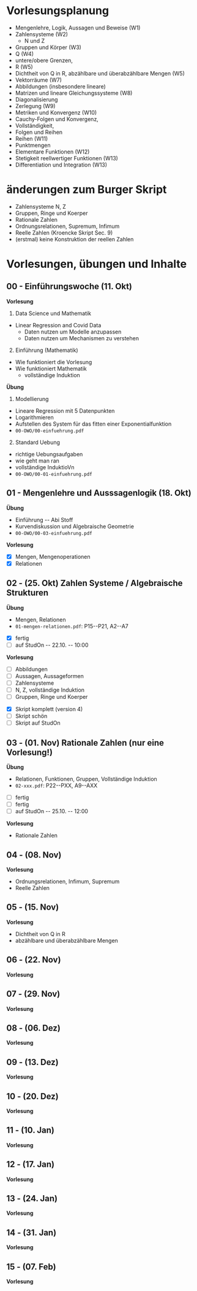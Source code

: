 # Vorlesungsplanung 

 * Mengenlehre, Logik, Aussagen und Beweise (W1)
 * Zahlensysteme (W2) 
   * N und Z
 * Gruppen und K&ouml;rper (W3)
 * Q (W4)
 * untere/obere Grenzen,
 * R (W5) 
 * Dichtheit von Q in R, abzählbare und überabzählbare Mengen (W5)
 * Vektorr&auml;ume (W7)
 * Abbildungen (insbesondere lineare) 
 * Matrizen und lineare Gleichungssysteme (W8)
 * Diagonalisierung 
 * Zerlegung (W9)
 * Metriken und Konvergenz (W10)
 * Cauchy-Folgen und Konvergenz, 
 * Vollständigkeit, 
 * Folgen und Reihen
 * Reihen (W11)
 * Punktmengen
 * Elementare Funktionen (W12)
 * Stetigkeit reellwertiger Funktionen (W13)
 * Differentiation und Integration (W13)

# &auml;nderungen zum Burger Skript

 * Zahlensysteme N, Z
 * Gruppen, Ringe und Koerper
 * Rationale Zahlen
 * Ordnungsrelationen, Supremum, Infimum
 * Reelle Zahlen (Kroencke Skript Sec. 9)
 * (erstmal) keine Konstruktion der reellen Zahlen

# Vorlesungen, &uuml;bungen und Inhalte

## 00 - Einf&uuml;hrungswoche (11. Okt)

**Vorlesung**

1. Data Science und Mathematik

 * Linear Regression and Covid Data
   * Daten nutzen um Modelle anzupassen
   * Daten nutzen um Mechanismen zu verstehen

2. Einf&uuml;hrung (Mathematik)

 * Wie funktioniert die Vorlesung
 * Wie funktioniert Mathematik
   * vollst&auml;ndige Induktion


**&Uuml;bung**

1. Modellierung

 * Lineare Regression mit 5 Datenpunkten
 * Logarithmieren
 * Aufstellen des System f&uuml;r das fitten einer Exponentialfunktion
 * `00-OWO/00-einfuehrung.pdf`

2. Standard Uebung 

 * richtige Uebungsaufgaben
 * wie geht man ran
 * vollst&auml;ndige InduktioVn
 * `00-OWO/00-01-einfuehrung.pdf`


## 01 - Mengenlehre und Ausssagenlogik (18. Okt)

**&Uuml;bung**

 * Einf&uuml;hrung -- Abi Stoff
 * Kurvendiskussion und Algebraische Geometrie
 * `00-OWO/00-03-einfuehrung.pdf`
 

**Vorlesung**

 * [x] Mengen, Mengenoperationen
 * [x] Relationen

## 02 -  (25. Okt) Zahlen Systeme / Algebraische Strukturen

**&Uuml;bung**
 
  * Mengen, Relationen
  * `01-mengen-relationen.pdf`: P15--P21, A2--A7
  - [x] fertig
  - [ ] auf StudOn -- 22.10. -- 10:00

**Vorlesung**

 * [ ] Abbildungen
 * [ ] Aussagen, Aussageformen
 * [ ] Zahlensysteme
 * [ ] N, Z, vollst&auml;ndige Induktion
 * [ ] Gruppen, Ringe und Koerper

 - [x] Skript komplett (version 4)
 - [ ] Skript sch&ouml;n
 - [ ] Skript auf StudOn

## 03 -  (01. Nov) Rationale Zahlen (nur eine Vorlesung!)

**&Uuml;bung**

  * Relationen, Funktionen, Gruppen, Vollst&auml;ndige Induktion
  * `02-xxx.pdf`: P22--PXX, A9--AXX
  - [ ] fertig
  - [ ] fertig
  - [ ] auf StudOn -- 25.10. -- 12:00

**Vorlesung**

   * Rationale Zahlen


## 04 -  (08. Nov)

**Vorlesung**

   * Ordnungsrelationen, Infimum, Supremum
   * Reelle Zahlen


## 05 -  (15. Nov)

**Vorlesung**

 * Dichtheit von Q in R
 * abzählbare und überabzählbare Mengen

## 06 -  (22. Nov)

**Vorlesung**

## 07 -  (29. Nov)

**Vorlesung**

## 08 -  (06. Dez)

**Vorlesung**

## 09 -  (13. Dez)

**Vorlesung**

## 10 -  (20. Dez)

**Vorlesung**

## 11 -  (10. Jan)

**Vorlesung**

## 12 -  (17. Jan)

**Vorlesung**

## 13 -  (24. Jan)

**Vorlesung**

## 14 -  (31. Jan)

**Vorlesung**

## 15 -  (07. Feb)

**Vorlesung**
